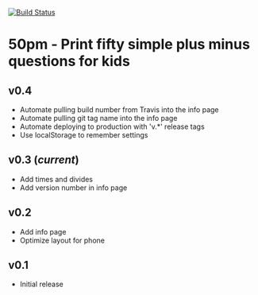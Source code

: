 [![Build Status](https://travis-ci.org/yhuangsh/50pm.svg?branch=master)](https://travis-ci.org/yhuangsh/50pm)

# 50pm - Print fifty simple plus minus questions for kids 

## v0.4

- Automate pulling build number from Travis into the info page
- Automate pulling git tag name into the info page
- Automate deploying to production with 'v.*' release tags
- Use localStorage to remember settings

## v0.3 (_current_)

- Add times and divides
- Add version number in info page

## v0.2 

- Add info page
- Optimize layout for phone

## v0.1

- Initial release
